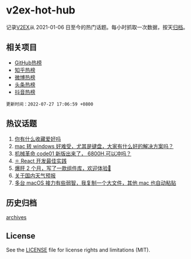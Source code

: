 # v2ex-hot-hub

 记录[V2EX](https://www.v2ex.com/)从 2021-01-06 日至今的热门话题。每小时抓取一次数据，按天[归档](archives)。
 
 ## 相关项目

- [GitHub热榜](https://github.com/snaildev/github-hot-hub)
- [知乎热榜](https://github.com/snaildev/zhihu-hot-hub)
- [微博热榜](https://github.com/snaildev/weibo-hot-hub)
- [头条热榜](https://github.com/snaildev/toutiao-hot-hub)
- [抖音热榜](https://github.com/snaildev/douyin-hot-hub)


 `更新时间：2022-07-27 17:06:59 +0800`

## 热议话题

1. [你有什么收藏爱好吗](https://www.v2ex.com/t/868942)
1. [mac 转 windows 好难受，尤其是键盘，大家有什么好的解决方案吗？](https://www.v2ex.com/t/868956)
1. [机械革命 code01 新版出来了， 6800H,可以冲吗？](https://www.v2ex.com/t/868936)
1. [⚛️ React 开发最佳实践](https://www.v2ex.com/t/868907)
1. [爆肝 2 个月，写了一款组件库，欢迎体验👏](https://www.v2ex.com/t/868841)
1. [关于国内天气预报](https://www.v2ex.com/t/868944)
1. [多台 macOS 接力有些弱智，我复制一个大文件，其他 mac 也自动粘贴](https://www.v2ex.com/t/868834)

## 历史归档

[archives](archives)

## License

See the [LICENSE](LICENSE) file for license rights and limitations (MIT).
